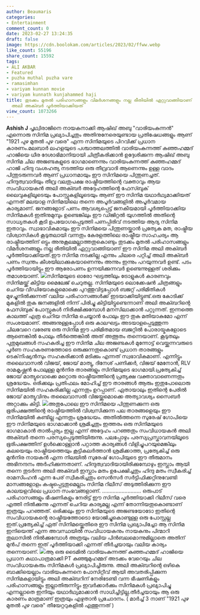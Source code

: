 ```yaml
---
author: Beaumaris
categories:
- Entertainment
comment_count: 0
date: 2023-02-27 13:24:35
draft: false
image: https://cdn.boolokam.com/articles/2023/02/ffww.webp
like_count: 55196
share_count: 15592
tags:
- ALI AKBAR
- Featured
- puzha muthal puzha vare
- ramasimhan
- variyam kunnan movie
- variyam kunnath kunjahammed haji
title: തുടക്കം മുതൽ പരിഹാസങ്ങളും വിമർശനങ്ങളും നല്ല രീതിയിൽ ഏറ്റുവാങ്ങിയാണ് ഈ സിനിമ
  അലി അക്ബർ പൂർത്തിയാക്കിയത്
view_count: 1073266
---
```


**Ashish J** പൃഥ്വിരാജിനെ നായകനാക്കി ആഷിഖ് അബു "വാരിയംകുന്നൻ" എന്നൊരു സിനിമ പ്രഖ്യാപിച്ചതും അതിനുനേരെയുണ്ടായ പ്രതിഷേധങ്ങളും ആണ് "1921 പുഴ മുതൽ പുഴ വരെ" എന്ന സിനിമയുടെ പിറവിക്ക് പ്രധാന കാരണം.മലബാർ ലഹളയുടെ പശ്ചാത്തലത്തിൽ വാരിയംകുന്നത്ത് കുഞ്ഞഹമ്മദ് ഹാജിയെ ധീര ദേശാഭിമാനിയായി ചിത്രീകരിക്കാൻ ഉദ്ദേശിക്കുന്ന ആഷിഖ് അബു സിനിമ ചില അജണ്ടകളുടെ ഭാഗമാണെന്നും വാരിയംകുന്നത്ത് കുഞ്ഞഹമ്മദ് ഹാജി ഹിന്ദു വംശഹത്യ നടത്തിയ ഒരു തീവ്രവാദി ആണെന്നും ഉള്ള വാദം പിന്തുടരുന്നവർ ആണ് പ്രധാനമായും ഈ സിനിമയെ പിന്തുണച്ചത്. ഹിന്ദുത്വവാദിയും തീവ്ര വലതുപക്ഷ രാഷ്ട്രീയത്തിന്റെ വക്താവും ആയ സംവിധായകൻ അലി അക്ബർ അദ്ദേഹത്തിന്റെ ഫേസ്ബുക് ലൈവുകളിലൂടെയും പോസ്റ്റുകളിലൂടെയും ആണ് ഈ സിനിമ യഥാർഥ്യമാക്കിയത് എന്നത് മലയാള സിനിമയിലെ തന്നെ അപൂർവങ്ങളിൽ അപൂർവമായ കാര്യമാണ്. ജനങ്ങളോട് പണം ആവശ്യപ്പെട്ട് ജനകീയമായി പൂർത്തിയാക്കിയ സിനിമകൾ ഇതിനുമുമ്പും ഉണ്ടെങ്കിലും ഈ ഡിജിറ്റൽ യുഗത്തിൽ അതിന്റെ സാധ്യതകൾ കൂടി ഉപയോഗപ്പെടുത്തി പണപ്പിരിവ് നടത്തിയ ആദ്യ സിനിമ ഇതാവും. സ്വാഭാവികമായും ഈ സിനിമയെ പിന്തുണയ്ക്കാൻ പ്രത്യേക മത, രാഷ്ട്രീയ വിശ്വാസികൾ കൂടുതലായി വന്നതും കേരളത്തിലെ രാഷ്ട്രീയ സാഹചര്യം ആ രാഷ്ട്രീയത്തിന് ഒട്ടും അനുകൂലമല്ലാത്തതുകൊണ്ടും തുടക്കം മുതൽ പരിഹാസങ്ങളും വിമർശനങ്ങളും നല്ല രീതിയിൽ ഏറ്റുവാങ്ങിയാണ് ഈ സിനിമ അലി അക്ബർ പൂർത്തിയാക്കിയത്.ഈ സിനിമ നടക്കില്ല എന്നും ചിലരെ പറ്റിച്ച് അലി അക്ബർ പണം സ്വന്തം കീശയിലാക്കുകയാണെന്നും അന്നും ഇന്നും പറയുന്നവർ ഉണ്ട്. പടം പൂർത്തിയായിട്ടും ഈ ആരോപണം ഉന്നയിക്കുന്നവർ ഉണ്ടെന്നുള്ളത് ശരിക്കും തമാശയാണ്. ![](https://cdn.boolokam.com/articles/2023/02/ffww.webp)സിനിമയുടെ ഓരോ ഘട്ടത്തിലും ട്രോളുകൾ കാരണവും സിനിമയ്ക്ക് കിട്ടിയ മൈലേജ് ചെറുതല്ല. സിനിമയുടെ ലൊക്കേഷൻ ചിത്രങ്ങളും ചെറിയ വീഡിയോകളുമൊക്കെ പുറത്തുവിട്ടപ്പോൾ ബജറ്റ് പരിമിതികൾ മുഴച്ചുനിൽക്കുന്നത് വലിയ പരിഹാസങ്ങൾക്ക് ഇടയാക്കിയിട്ടുണ്ട്.ഒരു കോടിക്ക് മുകളിൽ തുക ജനങ്ങളിൽ നിന്ന് പിരിച്ചു കിട്ടിയിട്ടുണ്ടെന്നാണ് അലി അക്ബറിന്റെ ഫേസ്ബുക് പോസ്റ്റുകൾ നിരീക്ഷിക്കുമ്പോൾ മനസിലാക്കാൻ പറ്റുന്നത്. ഇന്നത്തെ കാലത്ത് എത്ര ചെറിയ സിനിമ ചെയ്യാൻ പോലും ഈ തുക മതിയാകുമോ എന്ന് സംശയമാണ്. അങ്ങനുള്ളപ്പോൾ ഒരു കാലഘട്ടം അടയാളപ്പെടുത്തുന്ന ചിലവേറെ വരേണ്ട ഒരു സിനിമ ഈ പരിമിതമായ ബജറ്റിൽ പോരായ്മകളോടെ ആണെങ്കിൽ പോലും തീർത്തെങ്കിൽ അത് അത്ഭുതം തന്നെയാണ്. കൂടുതലും പുതുമുഖങ്ങൾ സഹകരിച്ച ഈ സിനിമ ചില അജണ്ടകൾ മുന്നോട്ട് വെയ്ക്കുന്നവരുടെ പൂർണ സഹകരണത്തോടെ ഒരുക്കുന്നതുകൊണ്ട് പ്രധാന താരങ്ങളും ടെക്‌നിഷ്യൻസും സഹകരിക്കാൻ മടിക്കും എന്നത് സ്വഭാവികമാണ്. എന്നിട്ടും തലൈവാസൽ വിജയ്, ജോയ് മാത്യു, ദിനേശ് പണിക്കർ, വിജയ് മേനോൻ, RLV രാമകൃഷ്ണൻ പോലുള്ള മുൻനിര താരങ്ങളും സിനിമയുടെ ഭാഗമായി.പ്രത്യേകിച്ച് ജോയ് മാത്യുവൊക്കെ മറ്റൊരു രാഷ്ട്രീയത്തിന്റെ പ്രത്യക്ഷ വക്താവാണെന്നതും ശ്രദ്ധേയം. ഒരിക്കലും പ്രതിഫലം മോഹിച്ച് ഈ താരങ്ങൾ ആരും ഇതുപോലൊരു സിനിമയിൽ സഹകരിക്കില്ല എന്നതും ഉറപ്പാണ്. ഏതായാലും ഇതിന്റെ പേരിൽ ജോയ് മാത്യുവിനും തലൈവാസൽ വിജയ്ക്കുമൊക്കെ അത്യാവശ്യം സൈബർ അറ്റാക്കും കിട്ടി. ![](https://cdn.boolokam.com/articles/2023/02/fqfffff.jpg)അതുപോലെ ഈ സിനിമയെ പിന്തുണക്കുന്ന ഒരു ഭൂരിപക്ഷത്തിന്റെ രാഷ്ട്രീയത്തിൽ വിശ്വസിക്കുന്ന പല താരങ്ങളെയും ഈ സിനിമയിൽ കണ്ടില്ല എന്നതും ശ്രദ്ധേയം. അതിൽത്തന്നെ സുരേഷ് ഗോപിയെ ഈ സിനിമയുടെ ഭാഗമാക്കാൻ ശ്രമിച്ചതും ഇത്തരം ഒരു സിനിമയുടെ ഭാഗമാകാൻ താൽപ്പര്യം ഇല്ല എന്ന് അദ്ദേഹം പറഞ്ഞതും സംവിധായകൻ അലി അക്ബർ തന്നെ പരസ്യപ്പെടുത്തിയിരുന്നു. പലപ്പോഴും പരസ്യപ്രസ്താവനയിലൂടെ ഭൂരിപക്ഷത്തിന് ഉൾക്കൊള്ളാൻ പറ്റാത്ത കാര്യങ്ങൾ വിളിച്ചുപറയുമെങ്കിലും കലയെയും രാഷ്ട്രീയത്തെയും കൂട്ടികലർത്താൻ ശ്രമിക്കാത്ത, പ്രത്യേകിച്ച് ഒരു മുൻനിര നായകൻ എന്ന നിലയിൽ സുരേഷ് ഗോപിയുടെ ഈ തീരുമാനം അഭിനന്ദനം അർഹിക്കുന്നതാണ്. ഹിന്ദുത്വവാദിയായിരിക്കുമ്പോഴും ഇസ്ലാം ആയി തന്നെ തുടർന്ന അലി അക്ബർ ഇസ്ലാം മതം ഉപേക്ഷിച്ചതും ഹിന്ദു മതം സ്വീകരിച്ച് രാമസിംഹൻ എന്ന പേര് സ്വീകരിച്ചതും സെൻസർ സർട്ടിഫിക്കറ്റിനുവേണ്ടി മാസങ്ങളോളം കഷ്ടപ്പെട്ടതുമെല്ലാം സിനിമ റിലീസ് അടുത്തിരിക്കുന്ന ഈ കാലയളവിലെ പ്രധാന സംഭവങ്ങളാണ്. .......................... ഒരുപാട് പരിഹാസങ്ങളും ഭീഷണികളും നേരിട്ട് ഈ സിനിമ പൂർത്തിയാക്കി റിലീസ് വരെ എത്തി നിൽക്കുന്നു എന്നത് ചെറിയ കാര്യമല്ല എന്ന് തോന്നിയതുകൊണ്ടാണ് ഇത്രയും പറഞ്ഞത്. ഒരിക്കലും ഈ സിനിമയുടെ അജണ്ടയോടോ ഇതിന്റെ സംവിധായകന്റെ രാഷ്ട്രീയത്തോടൊ യോജിച്ചുകൊണ്ടുള്ള ഒരു പോസ്റ്റല്ല ഇത്.പ്രത്യേകിച്ച് ഏത് സിനിമയ്ക്കെതിരെ ഈ സിനിമ പ്രഖ്യാപിച്ചോ ആ സിനിമ ഇനിയെന്ത് എന്ന അവസ്ഥയിൽ സംവിധായകനും നായകനും പിന്മാറി തുലാസിൽ നിൽക്കുമ്പോൾ അത്രയും വലിയ പിൻബലമൊന്നുമില്ലാതെ അതിന് മുൻപ് തന്നെ ഇത് പൂർത്തിയാക്കി എന്നത് തീർച്ചയായും വലിയ കാര്യം തന്നെയാണ്. ![](https://cdn.boolokam.com/articles/2023/02/wfffg.jpg)ആ ഒരു ടൈമിൽ വാരിയംകുന്നത്ത് കുഞ്ഞഹമ്മദ് ഹാജിയെ പ്രധാന കഥാപാത്രമാക്കി PT കുഞ്ഞുമുഹമ്മദ് അടക്കം വേറെയും ചില സംവിധായകരും സിനിമകൾ പ്രഖ്യാപിച്ചിരുന്നു. അലി അക്ബറിന്റെ ഒഴികെ ബാക്കിയെല്ലാം വാരിയംകുന്നനെ പോസിറ്റീവ് ആയി അവതരിപ്പിക്കുന്ന സിനിമകളായിട്ടും അലി അക്ബറിന് നേരിടേണ്ടി വന്ന ഭീഷണികളും പരിഹാസങ്ങളും ഇല്ലാതിരുന്നിട്ടും ഇവർക്കാർക്കും സിനിമകൾ പ്രഖ്യാപിച്ചു എന്നല്ലാതെ ഇനിയും യഥാർഥ്യമാക്കാൻ സാധിച്ചിട്ടില്ല.തീർച്ചയായും ആ ഒരു കാരണം മാത്രമാണ് ഇത്രയും എഴുതാൻ പ്രചോദനം. ( മാർച്ച്‌ 3 നാണ് "1921 പുഴ മുതൽ പുഴ വരെ" തീയേറ്ററുകളിൽ എത്തുന്നത് )